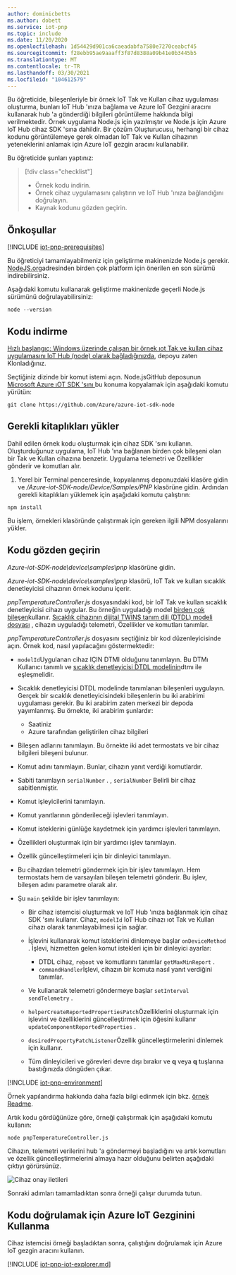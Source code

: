 ```yaml
---
author: dominicbetts
ms.author: dobett
ms.service: iot-pnp
ms.topic: include
ms.date: 11/20/2020
ms.openlocfilehash: 1d54429d901ca6caeadabfa7580e7270ceabcf45
ms.sourcegitcommit: f28ebb95ae9aaaff3f87d8388a09b41e0b3445b5
ms.translationtype: MT
ms.contentlocale: tr-TR
ms.lasthandoff: 03/30/2021
ms.locfileid: "104612579"
---
```

Bu öğreticide, bileşenleriyle bir örnek IoT Tak ve Kullan cihaz uygulaması oluşturma, bunları IoT Hub 'ınıza bağlama ve Azure IoT Gezgini aracını kullanarak hub 'a gönderdiği bilgileri görüntüleme hakkında bilgi verilmektedir. Örnek uygulama Node.js için yazılmıştır ve Node.js için Azure IoT Hub cihaz SDK 'sına dahildir. Bir çözüm Oluşturucusu, herhangi bir cihaz kodunu görüntülemeye gerek olmadan IoT Tak ve Kullan cihazının yeteneklerini anlamak için Azure IoT gezgin aracını kullanabilir.

Bu öğreticide şunları yaptınız:

> [!div class="checklist"]
> * Örnek kodu indirin.
> * Örnek cihaz uygulamasını çalıştırın ve IoT Hub 'ınıza bağlandığını doğrulayın.
> * Kaynak kodunu gözden geçirin.

## <a name="prerequisites"></a>Önkoşullar

[!INCLUDE [iot-pnp-prerequisites](iot-pnp-prerequisites.md)]

Bu öğreticiyi tamamlayabilmeniz için geliştirme makinenizde Node.js gerekir. [NodeJS.org](https://nodejs.org)adresinden birden çok platform için önerilen en son sürümü indirebilirsiniz.

Aşağıdaki komutu kullanarak geliştirme makinenizde geçerli Node.js sürümünü doğrulayabilirsiniz:

```cmd/sh
node --version
```

## <a name="download-the-code"></a>Kodu indirme

[Hızlı başlangıç: Windows üzerinde çalışan bir örnek ıot Tak ve kullan cihaz uygulamasını IoT Hub (node) olarak bağladığınızda](../articles/iot-pnp/quickstart-connect-device.md), depoyu zaten Klonladığınız.

Seçtiğiniz dizinde bir komut istemi açın. Node.jsGitHub deposunun [Microsoft Azure ıOT SDK 'sını ](https://github.com/Azure/azure-iot-sdk-node) bu konuma kopyalamak için aşağıdaki komutu yürütün:

```cmd/sh
git clone https://github.com/Azure/azure-iot-sdk-node
```

## <a name="install-required-libraries"></a>Gerekli kitaplıkları yükler

Dahil edilen örnek kodu oluşturmak için cihaz SDK 'sını kullanın. Oluşturduğunuz uygulama, IoT Hub 'ına bağlanan birden çok bileşeni olan bir Tak ve Kullan cihazına benzetir. Uygulama telemetri ve Özellikler gönderir ve komutları alır.

1. Yerel bir Terminal penceresinde, kopyalanmış deponuzdaki klasöre gidin ve */Azure-iot-SDK-node/Device/Samples/PNP* klasörüne gidin. Ardından gerekli kitaplıkları yüklemek için aşağıdaki komutu çalıştırın:

```cmd/sh
npm install
```

Bu işlem, örnekleri klasöründe çalıştırmak için gereken ilgili NPM dosyalarını yükler.

## <a name="review-the-code"></a>Kodu gözden geçirin

*Azure-iot-SDK-node\device\samples\pnp* klasörüne gidin.

*Azure-iot-SDK-node\device\samples\pnp* klasörü, IoT Tak ve kullan sıcaklık denetleyicisi cihazının örnek kodunu içerir.

*pnpTemperatureController.js* dosyasındaki kod, bir IoT Tak ve kullan sıcaklık denetleyicisi cihazı uygular. Bu örneğin uyguladığı model [birden çok bileşen](../articles/iot-pnp/concepts-modeling-guide.md)kullanır. [Sıcaklık cihazının dijital TWINS tanım dili (DTDL) modeli dosyası](https://github.com/Azure/opendigitaltwins-dtdl/blob/master/DTDL/v2/samples/TemperatureController.json) , cihazın uyguladığı telemetri, Özellikler ve komutları tanımlar.

*pnpTemperatureController.js* dosyasını seçtiğiniz bir kod düzenleyicisinde açın. Örnek kod, nasıl yapılacağını göstermektedir:

- `modelId`Uygulanan cihaz IÇIN DTMI olduğunu tanımlayın. Bu DTMı Kullanıcı tanımlı ve [sıcaklık denetleyicisi DTDL modelinin](https://github.com/Azure/opendigitaltwins-dtdl/blob/master/DTDL/v2/samples/TemperatureController.json)dtmı ile eşleşmelidir.

- Sıcaklık denetleyicisi DTDL modelinde tanımlanan bileşenleri uygulayın. Gerçek bir sıcaklık denetleyicisindeki bileşenlerin bu iki arabirimi uygulaması gerekir. Bu iki arabirim zaten merkezi bir depoda yayımlanmış. Bu örnekte, iki arabirim şunlardır:

  - Saatiniz
  - Azure tarafından geliştirilen cihaz bilgileri

- Bileşen adlarını tanımlayın. Bu örnekte iki adet termostats ve bir cihaz bilgileri bileşeni bulunur.

- Komut adını tanımlayın. Bunlar, cihazın yanıt verdiği komutlardır.

- Sabiti tanımlayın `serialNumber` . , `serialNumber` Belirli bir cihaz sabitlenmiştir.

- Komut işleyicilerini tanımlayın.

- Komut yanıtlarının gönderileceği işlevleri tanımlayın.

- Komut isteklerini günlüğe kaydetmek için yardımcı işlevleri tanımlayın.

- Özellikleri oluşturmak için bir yardımcı işlev tanımlayın.

- Özellik güncelleştirmeleri için bir dinleyici tanımlayın.

- Bu cihazdan telemetri göndermek için bir işlev tanımlayın. Hem termostats hem de varsayılan bileşen telemetri gönderir. Bu işlev, bileşen adını parametre olarak alır.

- Şu `main` şekilde bir işlev tanımlayın:

  - Bir cihaz istemcisi oluşturmak ve IoT Hub 'ınıza bağlanmak için cihaz SDK 'sını kullanır. Cihaz, `modelId` IoT Hub cihazı ıot Tak ve Kullan cihazı olarak tanımlayabilmesi için sağlar.

  - İşlevini kullanarak komut isteklerini dinlemeye başlar `onDeviceMethod` . İşlevi, hizmetten gelen komut istekleri için bir dinleyici ayarlar:

    - DTDL cihaz, `reboot` ve komutlarını tanımlar `getMaxMinReport` .
    - `commandHandler`İşlevi, cihazın bir komuta nasıl yanıt verdiğini tanımlar.

  - Ve kullanarak telemetri göndermeye başlar `setInterval` `sendTelemetry` .

  - `helperCreateReportedPropertiesPatch`Özelliklerini oluşturmak için işlevini ve özelliklerini güncelleştirmek için öğesini kullanır `updateComponentReportedProperties` .

  - `desiredPropertyPatchListener`Özellik güncelleştirmelerini dinlemek için kullanır.

  - Tüm dinleyicileri ve görevleri devre dışı bırakır ve **q** veya **q** tuşlarına bastığınızda döngüden çıkar.

[!INCLUDE [iot-pnp-environment](iot-pnp-environment.md)]

Örnek yapılandırma hakkında daha fazla bilgi edinmek için bkz. [örnek Readme](https://github.com/Azure/azure-iot-sdk-node/blob/master/device/samples/pnp/readme.md).

Artık kodu gördüğünüze göre, örneği çalıştırmak için aşağıdaki komutu kullanın:

```cmd\sh
node pnpTemperatureController.js
```

Cihazın, telemetri verilerini hub 'a göndermeyi başladığını ve artık komutları ve özellik güncelleştirmelerini almaya hazır olduğunu belirten aşağıdaki çıktıyı görürsünüz.

![Cihaz onay iletileri](media/iot-pnp-multiple-components-node/multiple-component.png)

Sonraki adımları tamamladıktan sonra örneği çalışır durumda tutun.

## <a name="use-azure-iot-explorer-to-validate-the-code"></a>Kodu doğrulamak için Azure IoT Gezginini Kullanma

Cihaz istemcisi örneği başladıktan sonra, çalıştığını doğrulamak için Azure IoT gezgin aracını kullanın.

[!INCLUDE [iot-pnp-iot-explorer.md](iot-pnp-iot-explorer.md)]
